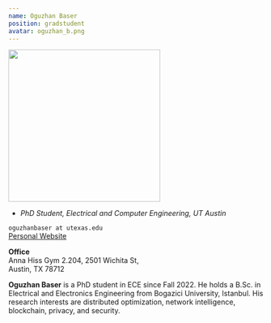 ```yaml
---
name: Oguzhan Baser
position: gradstudent
avatar: oguzhan_b.png
---
```


<img width="300" src="{{site.baseurl}}/images/people/{{page.avatar}}" data-action="zoom">

- _PhD Student, Electrical and Computer Engineering, UT Austin_<br>

<i class="fa fa-envelope-o"></i> `oguzhanbaser at utexas.edu`<br>
<i class="fa fa-external-link"></i> [Personal Website](http://oguzhan-baser.github.io/)

**Office**<br>
Anna Hiss Gym 2.204, 2501 Wichita St,<br>
Austin, TX 78712

<span class="sc">**Oguzhan Baser**</span> is a PhD student in ECE since Fall 2022. He holds a B.Sc. in Electrical and Electronics Engineering from Bogazici University, Istanbul. His research interests are distributed optimization, network intelligence, blockchain, privacy, and security.


